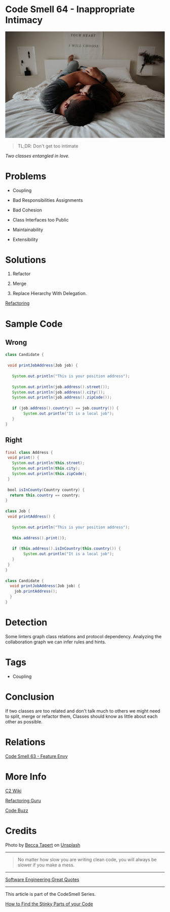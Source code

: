 # Code Smell 64 - Inappropriate Intimacy

![Code Smell 64 - Inappropriate Intimacy](Code%20Smell%2064%20-%20Inappropriate%20Intimacy.jpg)

> TL;DR: Don't get too intimate

*Two classes entangled in love.*

# Problems

- Coupling

- Bad Responsibilities Assignments
 
- Bad Cohesion

- Class Interfaces too Public

- Maintainability

- Extensibility

# Solutions

1. Refactor

2. Merge

3. Replace Hierarchy With Delegation.

[Refactoring](https://refactoring.com/catalog/replaceSuperclassWithDelegate.html)

# Sample Code

## Wrong

[Gist Url]: # (https://gist.github.com/mcsee/5f9206a8a131b4dcaaa2fd64562c9eca)
```java
class Candidate {

 void printJobAddress(Job job) {

   System.out.println("This is your position address");

   System.out.println(job.address().street());
   System.out.println(job.address().city());
   System.out.println(job.address().zipCode());
   
   if (job.address().country() == job.country()) {
        System.out.println("It is a local job");
   } 
}
```

## Right

[Gist Url]: # (https://gist.github.com/mcsee/f94d51d327592ca511b625bac37cb441)
```java
final class Address {
 void print() {
   System.out.println(this.street);
   System.out.println(this.city);
   System.out.println(this.zipCode);   
 } 
 
 bool isInCounty(Country country) {
  return this.country == country;
}

class Job {
 void printAddress() {

   System.out.println("This is your position address");

   this.address().print());
   
   if (this.address().isInCountry(this.country()) {
        System.out.println("It is a local job");
   } 
 } 
}

class Candidate {
  void printJobAddress(Job job) {
    job.printAddress();
  }
}
```

# Detection

Some linters graph class relations and protocol dependency. Analyzing the collaboration graph we can infer rules and hints.

# Tags

- Coupling

# Conclusion

If two classes are too related and don't talk much to others we might need to split, merge or refactor them,
Classes should know as little about each other as possible. 

# Relations

[Code Smell 63 - Feature Envy](https://github.com/mcsee/Software-Design-Articles/tree/main/Articles/Code%20Smells/Code%20Smell%2063%20-%20Feature%20Envy/readme.md)

# More Info

[C2 Wiki](https://wiki.c2.com/?InappropriateIntimacy)

[Refactoring Guru](https://refactoring.guru/es/smells/inappropriate-intimacy)

[Code Buzz](https://www.thecodebuzz.com/awesome-code-inappropriate-intimacy-code-smell-resolution/)
 
# Credits

Photo by [Becca Tapert](https://unsplash.com/@beccatapert) on [Unsplash](https://unsplash.com/s/photos/intimate)
  

* * *

> No matter how slow you are writing clean code, you will always be slower if you make a mess.
 
* * *
 
[Software Engineering Great Quotes](https://github.com/mcsee/Software-Design-Articles/tree/main/Articles/Quotes/Software%20Engineering%20Great%20Quotes/readme.md)

* * *

This article is part of the CodeSmell Series.

[How to Find the Stinky Parts of your Code](https://github.com/mcsee/Software-Design-Articles/tree/main/Articles/Code%20Smells/How%20to%20Find%20the%20Stinky%20parts%20of%20your%20Code/readme.md)